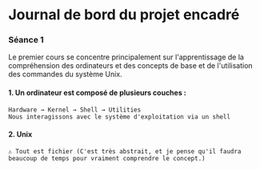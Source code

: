 # Journal de bord du projet encadré

### Séance 1
Le premier cours se concentre principalement sur l'apprentissage de la compréhension des ordinateurs et des concepts de base et de l'utilisation des commandes du système Unix.
  #### 1. Un ordinateur est composé de plusieurs couches :
    Hardware → Kernel → Shell → Utilities
    Nous interagissons avec le système d'exploitation via un shell
  #### 2. Unix
    ⚠️ Tout est fichier (C'est très abstrait, et je pense qu'il faudra beaucoup de temps pour vraiment comprendre le concept.)
